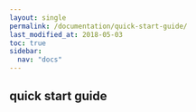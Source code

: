 ```yaml
---
layout: single
permalink: /documentation/quick-start-guide/
last_modified_at: 2018-05-03
toc: true
sidebar:
  nav: "docs"
---
```


## quick start guide